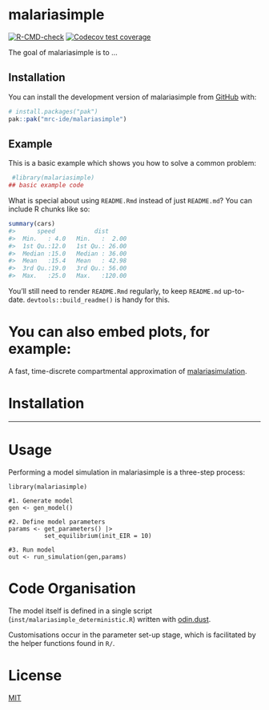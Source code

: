 
<!-- README.md is generated from README.Rmd. Please edit that file -->

# malariasimple

<!-- badges: start -->

[![R-CMD-check](https://github.com/mrc-ide/malariasimple/actions/workflows/R-CMD-check.yaml/badge.svg)](https://github.com/mrc-ide/malariasimple/actions/workflows/R-CMD-check.yaml)
[![Codecov test
coverage](https://codecov.io/gh/mrc-ide/malariasimple/graph/badge.svg)](https://app.codecov.io/gh/mrc-ide/malariasimple)
<!-- badges: end -->

The goal of malariasimple is to …

## Installation

You can install the development version of malariasimple from
[GitHub](https://github.com/) with:

``` r
# install.packages("pak")
pak::pak("mrc-ide/malariasimple")
```

## Example

This is a basic example which shows you how to solve a common problem:

``` r
 #library(malariasimple)
## basic example code
```

What is special about using `README.Rmd` instead of just `README.md`?
You can include R chunks like so:

``` r
summary(cars)
#>      speed           dist       
#>  Min.   : 4.0   Min.   :  2.00  
#>  1st Qu.:12.0   1st Qu.: 26.00  
#>  Median :15.0   Median : 36.00  
#>  Mean   :15.4   Mean   : 42.98  
#>  3rd Qu.:19.0   3rd Qu.: 56.00  
#>  Max.   :25.0   Max.   :120.00
```

You’ll still need to render `README.Rmd` regularly, to keep `README.md`
up-to-date. `devtools::build_readme()` is handy for this.

You can also embed plots, for example:
=======
A fast, time-discrete compartmental approximation of [malariasimulation](https://mrc-ide.github.io/malariasimulation/). 

# Installation
------

# Usage
Performing a model simulation in malariasimple is a three-step process:

```{r, eval=FALSE}
library(malariasimple)

#1. Generate model
gen <- gen_model()

#2. Define model parameters
params <- get_parameters() |>
          set_equilibrium(init_EIR = 10)

#3. Run model
out <- run_simulation(gen,params)
```

# Code Organisation
The model itself is defined in a single script (`inst/malariasimple_deterministic.R`) written with [odin.dust](https://mrc-ide.github.io/odin.dust/).

Customisations occur in the parameter set-up stage, which is facilitated by the helper functions found in `R/`.

# License
[MIT](https://choosealicense.com/licenses/mit/)

